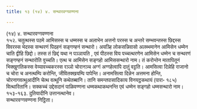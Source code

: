 ```yaml
---
title: १३ (१४) ४. सन्थारवग्गवण्णना

---
```

(१४) ४. सन्थारवग्गवण्णना  
१५२. चतुत्थस्स पठमे आमिसस्स च धम्मस्स च अलाभेन अत्तनो परस्स च अन्तरे सम्भवन्तस्स छिद्दस्स विवरस्स भेदस्स सन्थरणं पिदहनं सङ्गण्हनं सन्थारो। अयञ्हि लोकसन्निवासो अलब्भमानेन आमिसेन धम्मेन चाति द्वीहि छिद्दो। तस्स तं छिद्दं यथा न पञ्ञायति , एवं पीठस्स विय पच्चत्थरणेन आमिसेन धम्मेन च सन्थरणं सङ्गण्हनं सन्थारोति वुच्चति। एत्थ च आमिसेन सङ्गहो आमिससन्थारो नाम। तं करोन्तेन मातापितूनं भिक्खुगतिकस्स वेय्यावच्चकरस्स रञ्ञो चोरानञ्च अग्गं अग्गहेत्वापि दातुं वट्टति। आमसित्वा दिन्नेहि राजानो च चोरा च अनत्थम्पि करोन्ति, जीवितक्खयम्पि पापेन्ति। अनामसित्वा दिन्नेन अत्तमना होन्ति, चोरनागवत्थुआदीनि चेत्थ वत्थूनि कथेतब्बानि। तानि समन्तपासादिकाय विनयट्ठकथायं (पारा॰ १८५) वित्थारितानि। सक्कच्चं उद्देसदानं पाळिवण्णना धम्मकथाकथनन्ति एवं धम्मेन सङ्गहो धम्मसन्थारो नाम।  
१५३-१६३. दुतियादीनि उत्तानत्थानेव।  
सन्थारवग्गवण्णना निट्ठिता।  